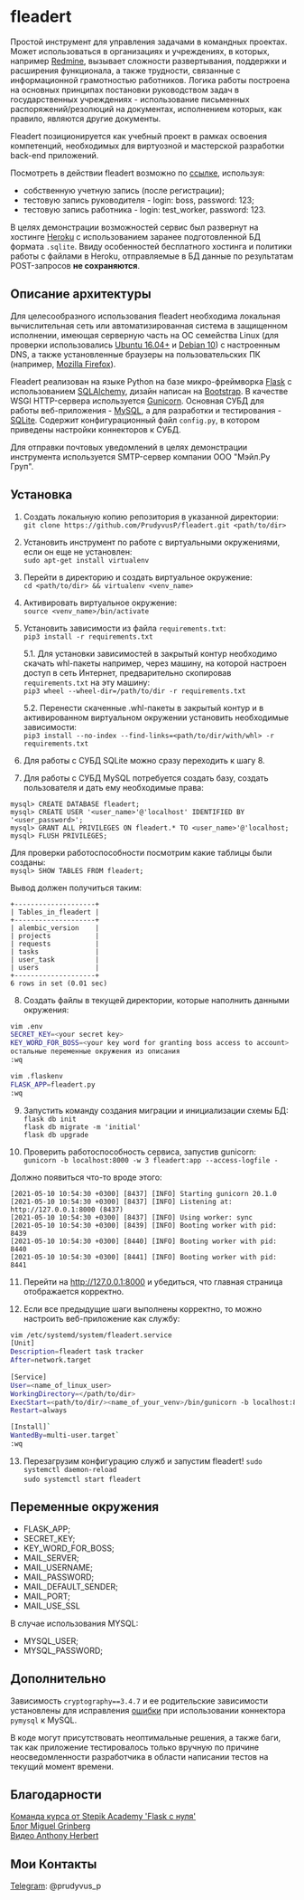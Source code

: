# fleadert
Простой инструмент для управления задачами в командных проектах. Может использоваться в организациях и учреждениях, в которых, например [Redmine](https://www.redmine.org/), вызывает сложности развертывания, поддержки и расширения функционала, а также трудности, связанные с информационной грамотностью работников. Логика работы построена на основных принципах постановки руководством задач в государственных учреждениях - использование письменных распоряжений/резолюций на документах, исполнением которых, как правило, являются другие документы.

Fleadert позиционируется как учебный проект в рамках освоения компетенций, необходимых для виртуозной и мастерской разработки back-end приложений. 

Посмотреть в действии fleadert возможно по [ссылке](fleadert.herokuapp.com/), используя:
* собственную учетную запись (после регистрации);
* тестовую запись руководителя - login: boss, password: 123;
* тестовую запись работника - login: test_worker, password: 123.

В целях демонстрации возможностей сервис был развернут на хостинге [Heroku](https://heroku.com) с использованием заранее подготовленной БД формата `.sqlite`. Ввиду особенностей бесплатного хостинга и политики работы с файлами в Heroku, отправляемые в БД данные по результатам POST-запросов **не сохраняются**.

## Описание архитектуры

Для целесообразного использования fleadert необходима локальная вычислительная сеть или автоматизированная система в защищенном исполнении, имеющая серверную часть на ОС семейства Linux (для проверки использовались [Ubuntu 16.04+](https://ubuntu.com/) и [Debian 10](https://www.debian.org/)) с настроенным DNS, а также установленные браузеры на пользовательских ПК (например, [Mozilla Firefox](https://www.mozilla.org/ru/)).

Fleadert реализован на языке Python на базе микро-фреймворка [Flask](https://palletsprojects.com/p/flask/) с использованием [SQLAlchemy](https://www.sqlalchemy.org/), дизайн написан на [Bootstrap](https://getbootstrap.com/). В качестве WSGI HTTP-сервера используется [Gunicorn](https://gunicorn.org/).
Основная СУБД для работы веб-приложения - [MySQL](https://www.mysql.com/), а для разработки и тестирования - [SQLite](https://www.sqlite.org/). Содержит конфигурационный файл `config.py`, в котором приведены настройки коннекторов к СУБД.

Для отправки почтовых уведомлений в целях демонстрации инструмента используется SMTP-сервер компании ООО "Мэйл.Ру Груп".

## Установка

1. Создать локальную копию репозитория в указанной директории:  
`git clone https://github.com/PrudyvusP/fleadert.git <path/to/dir>`

2. Установить инструмент по работе с виртуальными окружениями, если он еще не установлен:  
`sudo apt-get install virtualenv`

3. Перейти в директорию и создать виртуальное окружение:  
`cd <path/to/dir> && virtualenv <venv_name>`

4. Активировать виртуальное окружение:  
`source <venv_name>/bin/activate`

5. Установить зависимости из файла `requirements.txt`:  
`pip3 install -r requirements.txt`

   5.1. Для установки зависимостей в закрытый контур необходимо скачать whl-пакеты например, через машину, на которой настроен доступ в сеть Интернет, предварительно скопировав `requirements.txt` на эту машину:  
`pip3 wheel --wheel-dir=/path/to/dir -r requirements.txt`

   5.2. Перенести скаченные .whl-пакеты в закрытый контур и в активированном виртуальном окружении установить необходимые зависимости:  
`pip3 install --no-index --find-links=<path/to/dir/with/whl> -r requirements.txt`

6. Для работы с СУБД SQLite можно сразу переходить к шагу 8. 

7. Для работы с СУБД MySQL потребуется создать базу, создать пользователя и дать ему необходимые права:  
```mysql
mysql> CREATE DATABASE fleadert;
mysql> CREATE USER '<user_name>'@'localhost' IDENTIFIED BY '<user_password>';
mysql> GRANT ALL PRIVILEGES ON fleadert.* TO <user_name>'@'localhost;
mysql> FLUSH PRIVILEGES;
```  
   Для проверки работоспособности посмотрим какие таблицы были созданы:  
 `mysql> SHOW TABLES FROM fleadert;`
 
   Вывод должен получиться таким:  
   ```
  +--------------------+  
  | Tables_in_fleadert |  
  +--------------------+  
  | alembic_version    |  
  | projects           |  
  | requests           |  
  | tasks              |  
  | user_task          |  
  | users              |  
  +--------------------+  
  6 rows in set (0.01 sec)
```

8. Создать файлы в текущей директории, которые наполнить данными окружения:  
```sh
vim .env
SECRET_KEY=<your secret key>
KEY_WORD_FOR_BOSS=<your key word for granting boss access to account>
остальные переменные окружения из описания
:wq
```
```bash
vim .flaskenv
FLASK_APP=fleadert.py
:wq
```

9. Запустить команду создания миграции и инициализации схемы БД:  
`flask db init`  
`flask db migrate -m 'initial'`  
`flask db upgrade`  

10. Проверить работоспособность сервиса, запустив gunicorn:  
`gunicorn -b localhost:8000 -w 3 fleadert:app --access-logfile -`  

   Должно появиться что-то вроде этого:  
   ```log
   [2021-05-10 10:54:30 +0300] [8437] [INFO] Starting gunicorn 20.1.0
   [2021-05-10 10:54:30 +0300] [8437] [INFO] Listening at: http://127.0.0.1:8000 (8437)
   [2021-05-10 10:54:30 +0300] [8437] [INFO] Using worker: sync
   [2021-05-10 10:54:30 +0300] [8439] [INFO] Booting worker with pid: 8439
   [2021-05-10 10:54:30 +0300] [8440] [INFO] Booting worker with pid: 8440
   [2021-05-10 10:54:30 +0300] [8441] [INFO] Booting worker with pid: 8441
   ```

11. Перейти на http://127.0.0.1:8000 и убедиться, что главная страница отображается корректно.  

12. Если все предыдущие шаги выполнены корректно, то можно настроить веб-приложение как службу:
```sh
vim /etc/systemd/system/fleadert.service
[Unit]
Description=fleadert task tracker
After=network.target
 
[Service]
User=<name_of_linux_user>
WorkingDirectory=</path/to/dir>
ExecStart=<path/to/dir/><name_of_your_venv>/bin/gunicorn -b localhost:8000 -w 3 fleadert:app --access-logfile -
Restart=always

[Install]`  
WantedBy=multi-user.target`  
:wq
```
13. Перезагрузим конфигурацию служб и запустим fleadert!
`sudo systemctl daemon-reload`  
`sudo systemctl start fleadert`  

## Переменные окружения
* FLASK_APP;
* SECRET_KEY;
* KEY_WORD_FOR_BOSS;
* MAIL_SERVER;
* MAIL_USERNAME;
* MAIL_PASSWORD;
* MAIL_DEFAULT_SENDER;
* MAIL_PORT;
* MAIL_USE_SSL

В случае использования MYSQL: 

* MYSQL_USER;
* MYSQL_PASSWORD;

## Дополнительно
Зависимость `cryptography==3.4.7` и ее родительские зависимости установлены для исправления [ошибки](https://github.com/PyMySQL/PyMySQL/issues/768) при использовании коннектора `pymysql` к MySQL.

В коде могут присутствовать неоптимальные решения, а также баги, так как приложение тестировалось только вручную по причине неосведомленности разработчика в области написании тестов на текущий момент времени.

## Благодарности
[Команда курса от Stepik Academy 'Flask с нуля'](https://academy.stepik.org/flask)  
[Блог Miguel Grinberg](https://blog.miguelgrinberg.com/index)  
[Видео Anthony Herbert](https://prettyprinted.com/)  

## Мои Контакты
[Telegram](https://web.telegram.org): @prudyvus_p
